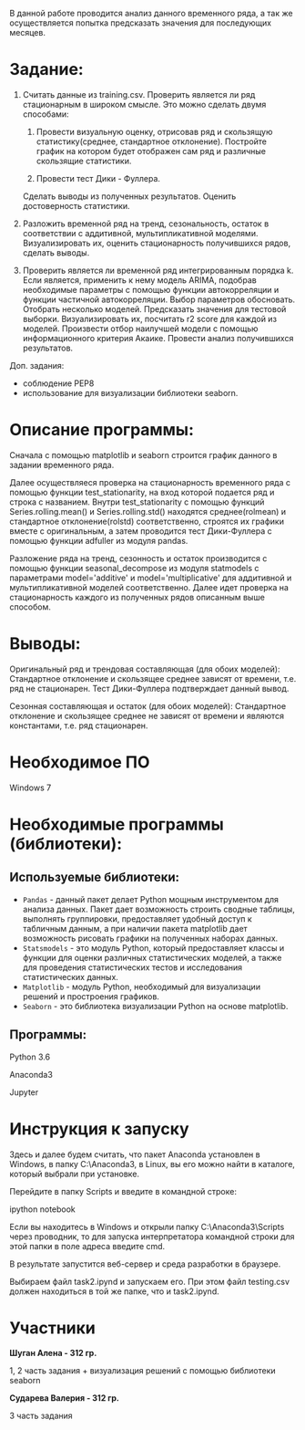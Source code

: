В данной работе проводится анализ данного временного ряда, а так же осуществляется попытка предсказать значения для последующих месяцев.

Задание:
=======================================

1.	Считать данные из training.csv. Проверить является ли ряд стационарным в широком смысле. Это можно сделать двумя способами:

    1.	Провести визуальную оценку, отрисовав ряд и скользящую статистику(среднее, стандартное отклонение). Постройте график на котором будет отображен сам ряд и различные скользящие статистики.

    2.	Провести тест Дики - Фуллера.

    Сделать выводы из полученных результатов. Оценить достоверность статистики. 

2.	Разложить временной ряд на тренд, сезональность, остаток в соответствии с аддитивной, мультипликативной моделями. Визуализировать их, оценить стационарность получившихся рядов, сделать выводы. 

3.	Проверить является ли временной ряд интегрированным порядка k. Если является, применить к нему модель ARIMA, подобрав необходимые параметры с помощью функции автокорреляции и функции частичной автокорреляции. Выбор параметров обосновать. Отобрать несколько моделей. Предсказать значения для тестовой выборки. Визуализировать их, посчитать r2 score для каждой из моделей. Произвести отбор наилучшей модели с помощью информационного критерия Акаике. Провести анализ получившихся результатов. 

Доп. задания:
* соблюдение PEP8
* использование для визуализации библиотеки seaborn. 

Описание программы:
======================================
Сначала с помощью matplotlib и seaborn строится график данного в задании временного ряда.

Далее осуществляеся проверка на стационарность временного ряда с помощью функции test_stationarity, на вход которой подается ряд и строка с названием. Внутри test_stationarity  с помощью функций Series.rolling.mean() и Series.rolling.std() находятся среднее(rolmean) и стандартное отклонение(rolstd) соответственно, строятся их графики вместе с оригинальным, а затем проводится тест Дики-Фуллера с помощью функции adfuller из модуля pandas. 

Разложение ряда на тренд, сезонность и остаток производится с помощью функции seasonal_decompose из модуля statmodels с параметрами model='additive' и model='multiplicative' для аддитивной и мультипликативной моделей соответственно. Далее идет проверка на стационарность каждого из полученных рядов описанным выше способом.

Выводы:
======================================
Оригинальный ряд и трендовая составляющая (для обоих моделей):
Стандартное отклонение и скользящее среднее зависят от времени, т.е. ряд не стационарен. Тест Дики-Фуллера подтверждает данный вывод. 

Сезонная составляющая и остаток (для обоих моделей):
Стандартное отклонение и скользящее среднее не зависят от времени и являются константами, т.е. ряд стационарен.

Необходимое ПО
=========================
Windows 7

Необходимые программы (библиотеки):
=========================
Используемые библиотеки:
-------------------------------
* `Pandas` - данный пакет делает Python мощным инструментом для анализа данных. Пакет дает возможность строить сводные таблицы, выполнять группировки, предоставляет удобный доступ к табличным данным, а при наличии пакета matplotlib дает возможность рисовать графики на полученных наборах данных.
* `Statsmodels` - это модуль Python, который предоставляет классы и функции для оценки различных статистических моделей, а также для проведения статистических тестов и исследования статистических данных.
* `Matplotlib` - модуль Python, необходимый для визуализации решений и простроения графиков. 
* `Seaborn` - это библиотека визуализации Python на основе matplotlib.

Программы:
----------------------
Python 3.6

Anaconda3

Jupyter 

Инструкция к запуску
======================
Здесь и далее будем считать, что пакет Anaconda установлен в Windows, в папку C:\Anaconda3, в Linux, вы его можно найти в каталоге, который выбрали при установке.

Перейдите в папку Scripts и введите в командной строке:

ipython notebook 

Если вы находитесь в Windows и открыли папку C:\Anaconda3\Scripts через проводник, то для запуска интерпретатора командной строки для этой папки в поле адреса введите cmd. 

В результате запустится веб-сервер и среда разработки в браузере. 

Выбираем файл task2.ipynd и запускаем его. При этом файл testing.csv должен находиться в той же папке, что и task2.ipynd. 

Участники
======================
**Шуган Алена - 312 гр.**

1, 2 часть задания + визуализация решений с помощью библиотеки seaborn

**Сударева Валерия -  312 гр.**

3 часть задания
